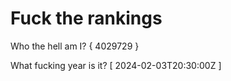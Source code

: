 # Fuck the rankings

Who the hell am I?
{ 4029729 }

What fucking year is it?
[ 2024-02-03T20:30:00Z ]
